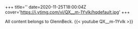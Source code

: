 +++
title=''
date=2020-11-25T18:00:04Z
cover='https://i.ytimg.com/vi/QX__m-1Yvlk/hqdefault.jpg'
+++

All content belongs to GlennBeck.
{{< youtube QX__m-1Yvlk >}}

